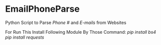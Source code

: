 # EmailPhoneParse
Python Script to Parse *Phone #* and *E-mails* from Websites

For Run This Install Following Module By Those Command:
*pip install bs4*
*pip install requests* 